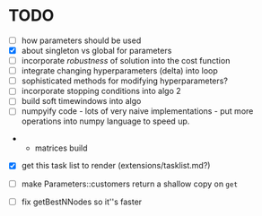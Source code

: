 # TODO

- [ ] how parameters should be used
- [x] about singleton vs global for parameters
- [ ] incorporate *robustness* of solution into the cost function
- [ ] integrate changing hyperparameters (delta) into loop
- [ ] sophisticated methods for modifying hyperparameters?
- [ ] incorporate stopping conditions into algo 2
- [ ] build soft timewindows into algo
- [ ] numpyify code - lots of very naive implementations - put more operations into 
numpy language to speed up.
-  * matrices build
- [x] get this task list to render (extensions/tasklist.md?)
- [ ] make Parameters::customers return a shallow copy on `get`
- [ ] fix getBestNNodes so it''s faster


